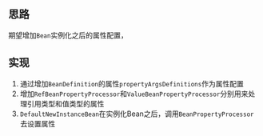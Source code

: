 ## 思路
期望增加`Bean`实例化之后的属性配置，

## 实现
1. 通过增加`BeanDefinition`的属性`propertyArgsDefinitions`作为属性配置
2. 增加`RefBeanPropertyProcessor`和`ValueBeanPropertyProcessor`分别用来处理引用类型和值类型的属性
3. `DefaultNewInstanceBean`在实例化Bean之后，调用`BeanPropertyProcessor`去设置属性
